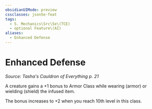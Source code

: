 ```yaml
---
obsidianUIMode: preview
cssclasses: json5e-feat
tags:
  - 5. Mechanics\Src\5e\(TCE)
  - optional Feature\(AI)
aliases:
  - Enhanced Defense
---
```

# Enhanced Defense
*Source: Tasha's Cauldron of Everything p. 21*  

A creature gains a +1 bonus to Armor Class while wearing (armor) or wielding (shield) the infused item.

The bonus increases to +2 when you reach 10th level in this class.
